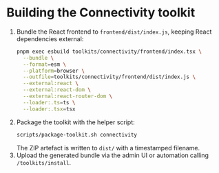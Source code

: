 # Building the Connectivity toolkit

1. Bundle the React frontend to `frontend/dist/index.js`, keeping React
   dependencies external:
   ```bash
   pnpm exec esbuild toolkits/connectivity/frontend/index.tsx \
     --bundle \
     --format=esm \
     --platform=browser \
     --outfile=toolkits/connectivity/frontend/dist/index.js \
     --external:react \
     --external:react-dom \
     --external:react-router-dom \
     --loader:.ts=ts \
     --loader:.tsx=tsx
   ```
2. Package the toolkit with the helper script:
   ```bash
   scripts/package-toolkit.sh connectivity
   ```
   The ZIP artefact is written to `dist/` with a timestamped filename.
3. Upload the generated bundle via the admin UI or automation calling
   `/toolkits/install`.
